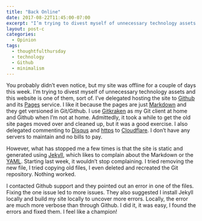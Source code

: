 ```yaml
---
title: "Back Online"
date: 2017-08-22T11:45:00-07:00
excerpt: "I’m trying to divest myself of unnecessary technology assets so I’ve delegated hosting this site to Github and its Pages service."
layout: post-c
categories:
  - Opinion
tags:
  - thoughtfulthursday
  - technology
  - Github
  - minimalism
---
```

You probably didn’t even notice, but my site was offline for a couple of days this week. I’m trying to divest myself of unnecessary technology assets and this website is one of them, sort of. I’ve delegated hosting the site to [Github](https://github.com/) and its [Pages](https://pages.github.com/) service. I like it because the pages are just [Markdown](/markdown.html) and they get versioned in Git/Github. I use [Gitkraken](https://www.gitkraken.com/) as my Git client at home and Github when I’m not at home. Admittedly, it took a while to get the old site pages moved over and cleaned up, but it was a good exercise. I also delegated commenting to [Disqus](https://disqus.com/) and [https](https://en.wikipedia.org/wiki/HTTPS) to [Cloudflare](https://www.cloudflare.com/). I don’t have any servers to maintain and no bills to pay.

However, what has stopped me a few times is that the site is static and generated using [Jekyll](https://jekyllrb.com/), which likes to complain about the Markdown or the [YAML](http://www.yaml.org/start.html). Starting last week, it wouldn’t stop complaining. I tried removing the new file, I tried copying old files, I even deleted and recreated the Git repository. Nothing worked.

I contacted Github support and they pointed out an error in one of the files. Fixing the one issue led to more issues. They also suggested I install Jekyll locally and build my site locally to uncover more errors. Locally, the error are much more verbose than through Github. I did it, it was easy, I found the errors and fixed them. I feel like a champion!
